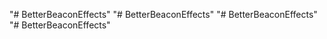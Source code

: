 "# BetterBeaconEffects" 
"# BetterBeaconEffects" 
"# BetterBeaconEffects" 
"# BetterBeaconEffects" 
